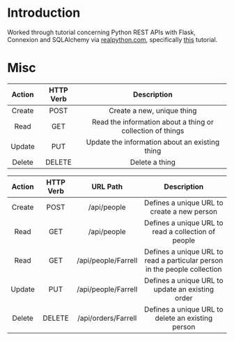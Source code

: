 # Introduction

Worked through tutorial concerning Python REST APIs with Flask, Connexion and SQLAlchemy via [realpython.com](www.realpython.com), specifically [this](https://realpython.com/flask-connexion-rest-api/) tutorial.

# Misc

**Action**|**HTTP Verb**|**Description**
:-----:|:-----:|:-----:
Create|POST|Create a new, unique thing
Read|GET|Read the information about a thing or collection of things
Update|PUT|Update the information about an existing thing
Delete|DELETE|Delete a thing

**Action**|**HTTP Verb**|**URL Path**|**Description**
:-----:|:-----:|:-----:|:-----:
Create|POST|/api/people|Defines a unique URL to create a new person
Read|GET|/api/people|Defines a unique URL to read a collection of people
Read|GET|/api/people/Farrell|Defines a unique URL to read a particular person in the people collection
Update|PUT|/api/people/Farrell|Defines a unique URL to update an existing order
Delete|DELETE|/api/orders/Farrell|Defines a unique URL to delete an existing person